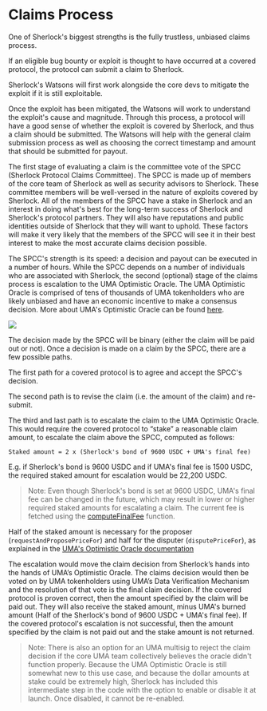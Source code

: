# Claims Process

One of Sherlock's biggest strengths is the fully trustless, unbiased claims process.

If an eligible bug bounty or exploit is thought to have occurred at a covered protocol, the protocol can submit a claim to Sherlock.

Sherlock's Watsons will first work alongside the core devs to mitigate the exploit if it is still exploitable.&#x20;

Once the exploit has been mitigated, the Watsons will work to understand the exploit's cause and magnitude. Through this process, a protocol will have a good sense of whether the exploit is covered by Sherlock, and thus a claim should be submitted. The Watsons will help with the general claim submission process as well as choosing the correct timestamp and amount that should be submitted for payout.&#x20;

The first stage of evaluating a claim is the committee vote of the SPCC (Sherlock Protocol Claims Committee). The SPCC is made up of members of the core team of Sherlock as well as security advisors to Sherlock. These committee members will be well-versed in the nature of exploits covered by Sherlock. All of the members of the SPCC have a stake in Sherlock and an interest in doing what's best for the long-term success of Sherlock and Sherlock's protocol partners. They will also have reputations and public identities outside of Sherlock that they will want to uphold. These factors will make it very likely that the members of the SPCC will see it in their best interest to make the most accurate claims decision possible.

The SPCC's strength is its speed: a decision and payout can be executed in a number of hours. While the SPCC depends on a number of individuals who are associated with Sherlock, the second (optional) stage of the claims process is escalation to the UMA Optimistic Oracle. The UMA Optimistic Oracle is comprised of tens of thousands of UMA tokenholders who are likely unbiased and have an economic incentive to make a consensus decision. More about UMA's Optimistic Oracle can be found [here](https://docs.umaproject.org/getting-started/oracle).

![](https://i.imgur.com/MDFJCCt.png)

The decision made by the SPCC will be binary (either the claim will be paid out or not). Once a decision is made on a claim by the SPCC, there are a few possible paths.

The first path for a covered protocol is to agree and accept the SPCC's decision.

The second path is to revise the claim (i.e. the amount of the claim) and re-submit.

The third and last path is to escalate the claim to the UMA Optimistic Oracle. This would require the covered protocol to “stake” a reasonable claim amount, to escalate the claim above the SPCC, computed as follows:

```
Staked amount = 2 x (Sherlock's bond of 9600 USDC + UMA's final fee)
```

E.g. if Sherlock's bond is 9600 USDC and if UMA's final fee is 1500 USDC, the required staked amount for escalation would be 22,200 USDC.

> Note: Even though Sherlock's bond is set at 9600 USDC, UMA's final fee can be changed in the future, which may result in lower or higher required staked amounts for escalating a claim. The current fee is fetched using the [computeFinalFee](https://github.com/UMAprotocol/protocol/blob/master/packages/core/contracts/oracle/implementation/Store.sol#L131) function.

Half of the staked amount is necessary for the proposer (`requestAndProposePriceFor`) and half for the disputer (`disputePriceFor`), as explained in the [UMA's Optimistic Oracle documentation](https://docs.umaproject.org/getting-started/oracle)

The escalation would move the claim decision from Sherlock’s hands into the hands of UMA’s Optimistic Oracle. The claims decision would then be voted on by UMA tokenholders using UMA’s Data Verification Mechanism and the resolution of that vote is the final claim decision. If the covered protocol is proven correct, then the amount specified by the claim will be paid out. They will also receive the staked amount, minus UMA's burned amount (Half of the Sherlock's bond of 9600 USDC + UMA's final fee). If the covered protocol's escalation is not successful, then the amount specified by the claim is not paid out and the stake amount is not returned.

> Note: There is also an option for an UMA multisig to reject the claim decision if the core UMA team collectively believes the oracle didn't function properly. Because the UMA Optimistic Oracle is still somewhat new to this use case, and because the dollar amounts at stake could be extremely high, Sherlock has included this intermediate step in the code with the option to enable or disable it at launch. Once disabled, it cannot be re-enabled.
